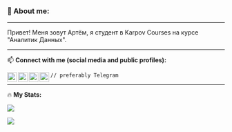 <!--
**Absurd1st/Absurd1st** is a ✨ _special_ ✨ repository because its `README.md` (this file) appears on your GitHub profile.

Here are some ideas to get you started:

- 🔭 I’m currently working on ...
- 🌱 I’m currently learning ...
- 👯 I’m looking to collaborate on ...
- 🤔 I’m looking for help with ...
- 💬 Ask me about ...
- 📫 How to reach me: ...
- 😄 Pronouns: ...
- ⚡ Fun fact: ...
-->


### 👋 About me: 
____
Привет! Меня зовут Артём, я студент в Karpov Courses на курсе "Аналитик Данных". 
____
:mailbox: **Connect with me (social media and public profiles):** 

[<img align="left" alt="codeSTACKr.com" width="22px" src="https://cdn.jsdelivr.net/npm/simple-icons@v3/icons/telegram.svg" />][telegram]
[<img align="left" alt="codeSTACKr.com" width="22px" src="https://cdn.jsdelivr.net/npm/simple-icons@v3/icons/linkedin.svg" />][linkedin]
[<img align="left" alt="codeSTACKr.com" width="22x" src="https://external-content.duckduckgo.com/iu/?u=https%3A%2F%2Fedsurge.imgix.net%2Fuploads%2Fproduct%2Fimage%2F2776%2Fstepik-1535748316.png%3Fauto%3Dcompress%252Cformat%26w%3D480%26h%3D480%26fit%3Dcrop&f=1&nofb=1&ipt=e64b066a8e322d9d200ed1e844df91d9454e4449a98d340cabeacdd493e3f0a7&ipo=images" />][stepik]
[<img align="left" alt="codeSTACKr.com" width="22px" src="https://cdn.jsdelivr.net/npm/simple-icons@9.2.0/icons/kaggle.svg" />][kaggle]

`// preferably Telegram`

[telegram]: https://t.me/ArtOfTheSky
[linkedin]: https://www.linkedin.com/in/artyom-dakhya/
[stepik]: https://stepik.org/users/75666141
[kaggle]: https://www.kaggle.com/artyomd

____

:fire: **My Stats:**

![](https://github-profile-summary-cards.vercel.app/api/cards/profile-details?username=Absurd1st&theme=github)

![](https://komarev.com/ghpvc/?username=Absurd1st-github-username&color=blue)
